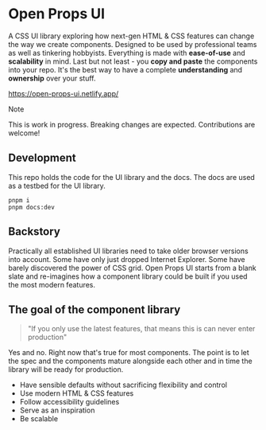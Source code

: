 # Open Props UI

A CSS UI library exploring how next-gen HTML & CSS features can change the way we create components. Designed to be used by professional teams as well as tinkering hobbyists. Everything is made with **ease-of-use** and **scalability** in mind. Last but not least - you **copy and paste** the components into your repo. It's the best way to have a complete **understanding** and **ownership** over your stuff.

https://open-props-ui.netlify.app/

> [!NOTE]
> This is work in progress. Breaking changes are expected. Contributions are welcome!

## Development

This repo holds the code for the UI library and the docs. The docs are used as a testbed for the UI library.

```
pnpm i
pnpm docs:dev
```

## Backstory

Practically all established UI libraries need to take older browser versions into account. Some have only just dropped Internet Explorer. Some have barely discovered the power of CSS grid. Open Props UI starts from a blank slate and re-imagines how a component library could be built if you used the most modern features.

## The goal of the component library

> "If you only use the latest features, that means this is can never enter production"

Yes and no. Right now that's true for most components. The point is to let the spec and the components mature alongside each other and in time the library will be ready for production.

- Have sensible defaults without sacrificing flexibility and control
- Use modern HTML & CSS features
- Follow accessibility guidelines
- Serve as an inspiration
- Be scalable
